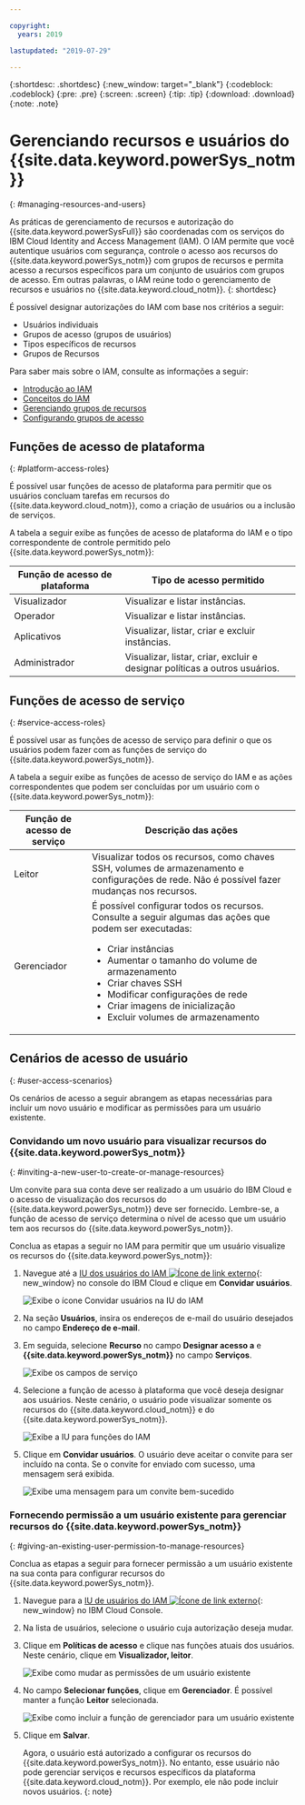 ```yaml
---

copyright:
  years: 2019

lastupdated: "2019-07-29"

---
```


{:shortdesc: .shortdesc}
{:new_window: target="_blank"}
{:codeblock: .codeblock}
{:pre: .pre}
{:screen: .screen}
{:tip: .tip}
{:download: .download}
{:note: .note}

# Gerenciando recursos e usuários do {{site.data.keyword.powerSys_notm}}
{: #managing-resources-and-users}

As práticas de gerenciamento de recursos e autorização do {{site.data.keyword.powerSysFull}} são coordenadas com os serviços do IBM Cloud Identity and Access Management (IAM). O IAM permite que você autentique usuários com segurança, controle o acesso aos recursos do {{site.data.keyword.powerSys_notm}} com grupos de recursos e permita acesso a recursos específicos para um conjunto de usuários com grupos de acesso. Em outras palavras, o IAM reúne todo o gerenciamento de recursos e usuários no {{site.data.keyword.cloud_notm}}.
{: shortdesc}

É possível designar autorizações do IAM com base nos critérios a seguir:

* Usuários individuais
* Grupos de acesso (grupos de usuários)
* Tipos específicos de recursos
* Grupos de Recursos

Para saber mais sobre o IAM, consulte as informações a seguir:

* [Introdução ao IAM](https://cloud.ibm.com/docs/iam?topic=iam-getstarted#getstarted)
* [Conceitos do IAM](https://cloud.ibm.com/docs/iam?topic=iam-iamoverview)
* [Gerenciando grupos de recursos](https://cloud.ibm.com/docs/resources?topic=resources-rgs)
* [Configurando grupos de acesso](https://cloud.ibm.com/docs/iam?topic=iam-groups)

## Funções de acesso de plataforma
{: #platform-access-roles}

É possível usar funções de acesso de plataforma para permitir que os usuários concluam tarefas em recursos do {{site.data.keyword.cloud_notm}}, como a criação de usuários ou a inclusão de serviços.

A tabela a seguir exibe as funções de acesso de plataforma do IAM e o tipo correspondente de controle permitido pelo {{site.data.keyword.powerSys_notm}}:

| Função de acesso de plataforma | Tipo de acesso permitido |
|-----------|-------------------------|
| Visualizador | Visualizar e listar instâncias. |
| Operador | Visualizar e listar instâncias. |
| Aplicativos | Visualizar, listar, criar e excluir instâncias.  |
| Administrador | Visualizar, listar, criar, excluir e designar políticas a outros usuários. |

## Funções de acesso de serviço
{: #service-access-roles}

É possível usar as funções de acesso de serviço para definir o que os usuários podem fazer com as funções de serviço do {{site.data.keyword.powerSys_notm}}.

A tabela a seguir exibe as funções de acesso de serviço do IAM e as ações correspondentes que podem ser concluídas por um usuário com o {{site.data.keyword.powerSys_notm}}:

| Função de acesso de serviço | Descrição das ações |
|-----------|-------------------------|
| Leitor | Visualizar todos os recursos, como chaves SSH, volumes de armazenamento e configurações de rede. Não é possível fazer mudanças nos recursos. |
| Gerenciador | É possível configurar todos os recursos. Consulte a seguir algumas das ações que podem ser executadas:<ul><li>Criar instâncias</li><li>Aumentar o tamanho do volume de armazenamento</li><li>Criar chaves SSH</li><li>Modificar configurações de rede</li><li>Criar imagens de inicialização</li><li>Excluir volumes de armazenamento</li>
</ul>

## Cenários de acesso de usuário
{: #user-access-scenarios}

Os cenários de acesso a seguir abrangem as etapas necessárias para incluir um novo usuário e modificar as permissões para um usuário existente.

### Convidando um novo usuário para visualizar recursos do {{site.data.keyword.powerSys_notm}}
{: #inviting-a-new-user-to-create-or-manage-resources}

Um convite para sua conta deve ser realizado a um usuário do IBM Cloud e o acesso de visualização dos recursos do {{site.data.keyword.powerSys_notm}} deve ser fornecido. Lembre-se, a função de acesso de serviço determina o nível de acesso que um usuário tem aos recursos do {{site.data.keyword.powerSys_notm}}.

Conclua as etapas a seguir no IAM para permitir que um usuário visualize os recursos do {{site.data.keyword.powerSys_notm}}:

1. Navegue até a [IU dos usuários do IAM ![Ícone de link externo](../icons/launch-glyph.svg "Ícone de link externo")](https://cloud.ibm.com/iam/users){: new_window} no console do IBM Cloud e clique em **Convidar usuários**.

      ![Exibe o ícone Convidar usuários na IU do IAM](/images/invite_users.png "Convidando usuários na IU do IAM")

2. Na seção **Usuários**, insira os endereços de e-mail do usuário desejados no campo **Endereço de e-mail**.
3. Em seguida, selecione **Recurso** no campo **Designar acesso a** e **{{site.data.keyword.powerSys_notm}}** no campo **Serviços**.

    ![Exibe os campos de serviço](/images/invite_users2.png "Selecionando o serviço {{site.data.keyword.powerSys_notm}} para um novo usuário na IU do IAM")

4. Selecione a função de acesso à plataforma que você deseja designar aos usuários. Neste cenário, o usuário pode visualizar somente os recursos do {{site.data.keyword.cloud_notm}} e do {{site.data.keyword.powerSys_notm}}.

    ![Exibe a IU para funções do IAM](/images/invite_users3.png "Selecionando funções para um novo usuário na IU do IAM")

5. Clique em **Convidar usuários**. O usuário deve aceitar o convite para ser incluído na conta. Se o convite for enviado com sucesso, uma mensagem será exibida.

    ![Exibe uma mensagem para um convite bem-sucedido](/images/invite_users4.png "Mensagem de convite bem-sucedido")

### Fornecendo permissão a um usuário existente para gerenciar recursos do {{site.data.keyword.powerSys_notm}}
{: #giving-an-existing-user-permission-to-manage-resources}

Conclua as etapas a seguir para fornecer permissão a um usuário existente na sua conta para configurar recursos do {{site.data.keyword.powerSys_notm}}.

1. Navegue para a [IU de usuários do IAM ![Ícone de link externo](../icons/launch-glyph.svg "Ícone de link externo")](https://cloud.ibm.com/iam/users){: new_window} no IBM Cloud Console.
2. Na lista de usuários, selecione o usuário cuja autorização deseja mudar.
3. Clique em **Políticas de acesso** e clique nas funções atuais dos usuários. Neste cenário, clique em **Visualizador, leitor**.

    ![Exibe como mudar as permissões de um usuário existente](/images/existing_user1.png "Mudando as permissões de um usuário na IU do IAM")

4. No campo **Selecionar funções**, clique em **Gerenciador**. É possível manter a função **Leitor** selecionada.

    ![Exibe como incluir a função de gerenciador para um usuário existente](/images/existing_user2.png "Selecionando a função de gerenciador na IU do IAM")

5. Clique em **Salvar**.

   Agora, o usuário está autorizado a configurar os recursos do {{site.data.keyword.powerSys_notm}}. No entanto, esse usuário não pode gerenciar serviços e recursos específicos da plataforma {{site.data.keyword.cloud_notm}}. Por exemplo, ele não pode incluir novos usuários.
   {: note}
